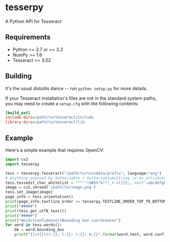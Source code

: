 tesserpy
========

A Python API for Tesseract

Requirements
------------
* Python >= 2.7 or >= 3.2
* NumPy >= 1.6
* Tesseract >= 3.02

Building
--------
It's the usual distutils dance -- run `python setup.py` for more details.

If your Tesseract installation's files are not in the standard system paths, you may need to create a `setup.cfg` with the following contents:

```ini
[build_ext]
include-dirs=/path/to/tesseract/include
library-dirs=/path/to/tesseract/lib
```

Example
-------
Here's a simple example that requires OpenCV:

```python
import cv2
import tesserpy

tess = tesserpy.Tesseract("/path/to/tessdata/prefix", language="eng")
# Anything exposed by SetVariable / GetVariableAsString is an attribute
tess.tessedit_char_whitelist = """'"!@#$%^&*()_+-=[]{};,.<>/?`~abcdefghijklmnopqrstuvwxyzABCDEFGHIJKLMNOPQRSTUVWXYZ0123456789"""
image = cv2.imread('/path/to/image.png')
tess.set_image(image)
page_info = tess.orientation()
print(page_info.textline_order == tesserpy.TEXTLINE_ORDER_TOP_TO_BOTTOM)
print("#####")
print(tess.get_utf8_text())
print("#####")
print("Word\tConfidence\tBounding box coordinates")
for word in tess.words():
	bb = word.bounding_box
	print("{}\t{}\tt:{}; l:{}; r:{}; b:{}".format(word.text, word.confidence, bb.top, bb.left, bb.right, bb.bottom))
```
